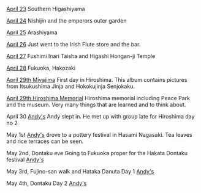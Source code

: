 [April 23](https://photos.app.goo.gl/7vZ4uwDAXofDQjR66)
Southern Higashiyama

[April 24](https://photos.app.goo.gl/rfEESDRfsosN3k3o6)
Nishijin and the emperors outer garden

[April 25](https://photos.app.goo.gl/zdByFFZY8HwT2rha9)
Arashiyama

[April 26](https://photos.app.goo.gl/AX9mHJeLczjf1cSTA)
Just went to the Irish Flute store and the bar.

[April 27](https://photos.app.goo.gl/gkpmMgmTcFBaNuc18)
Fushimi Inari Taisha and Higashi Hongan-ji Temple

[April 28](https://photos.app.goo.gl/tLEK5ThCD3v6U64q9)
Fukuoka, Hakozaki

[April 29th Miyajima](https://photos.app.goo.gl/YhJbcQePYk9Tf8ct7)
First day in Hiroshima.  This album contains pictures from Itsukushima Jinja and Hokokujinja Senjokaku.

[April 29th Hiroshima Memorial](https://photos.app.goo.gl/zcf628aeaK1zXp9s6)
Hiroshima memorial including Peace Park and the museum.  Very many things that are learned and to think about.

April 30
[Andy's](https://photos.app.goo.gl/CCK6CatCL8zvdh576)
Andy slept in.  He met up with group late for Hiroshima day no 2

May 1st
[Andy's](https://photos.app.goo.gl/5eLJHY5R59Sb1XZx5)
drove to a pottery festival in Hasami Nagasaki.  Tea leaves and rice terraces can be seen.

May 2nd, Dontaku eve
Going to Fukuoka proper for the Hakata Dontaku festival
[Andy's](https://photos.app.goo.gl/ap1U1NjsmWh6VTQ5A)

May 3rd, Fujino-san walk and Hataka Danuta Day 1
[Andy's](https://photos.app.goo.gl/dfVfhFxUbC3TtqBAA)

May 4th, Dontaku Day 2
[Andy's](https://photos.app.goo.gl/E4wcApnrFYkC69Yd8)

